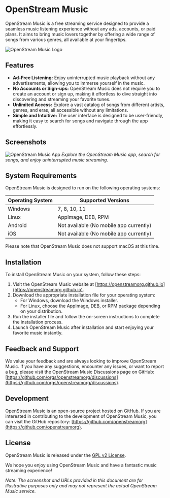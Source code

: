 # OpenStream Music

OpenStream Music is a free streaming service designed to provide a seamless music listening experience without any ads, accounts, or paid plans. It aims to bring music lovers together by offering a wide range of songs from various genres, all available at your fingertips.

![OpenStream Music Logo](app/images/logo.png)

## Features

- **Ad-Free Listening:** Enjoy uninterrupted music playback without any advertisements, allowing you to immerse yourself in the music.
- **No Accounts or Sign-ups:** OpenStream Music does not require you to create an account or sign up, making it effortless to dive straight into discovering and streaming your favorite tunes.
- **Unlimited Access:** Explore a vast catalog of songs from different artists, genres, and eras, all accessible without any limitations.
- **Simple and Intuitive:** The user interface is designed to be user-friendly, making it easy to search for songs and navigate through the app effortlessly.

## Screenshots

![OpenStream Music App](screenshot.png)
*Explore the OpenStream Music app, search for songs, and enjoy uninterrupted music streaming.*

## System Requirements

OpenStream Music is designed to run on the following operating systems:

| Operating System | Supported Versions       |
|------------------|--------------------------|
| Windows          | 7, 8, 10, 11             |
| Linux            | AppImage, DEB, RPM       |
| Android          | Not available (No mobile app currently) |
| iOS              | Not available (No mobile app currently) |


Please note that OpenStream Music does not support macOS at this time.

## Installation

To install OpenStream Music on your system, follow these steps:

1. Visit the OpenStream Music website at [https://openstreamorg.github.io](https://openstreamorg.github.io).
2. Download the appropriate installation file for your operating system:
   - For Windows, download the Windows installer.
   - For Linux, choose the AppImage, DEB, or RPM package depending on your distribution.
3. Run the installer file and follow the on-screen instructions to complete the installation process.
4. Launch OpenStream Music after installation and start enjoying your favorite music instantly.

## Feedback and Support

We value your feedback and are always looking to improve OpenStream Music. If you have any suggestions, encounter any issues, or want to report a bug, please visit the OpenStream Music Discussions page on GitHub: [https://github.com/orgs/openstreamorg/discussions](https://github.com/orgs/openstreamorg/discussions).

## Development

OpenStream Music is an open-source project hosted on GitHub. If you are interested in contributing to the development of OpenStream Music, you can visit the GitHub repository: [https://github.com/openstreamorg](https://github.com/openstreamorg).

## License

OpenStream Music is released under the [GPL v2 License](https://github.com/openstreamorg/openstreammusic/blob/main/LICENSE).

We hope you enjoy using OpenStream Music and have a fantastic music streaming experience!

*Note: The screenshot and URLs provided in this document are for illustrative purposes only and may not represent the actual OpenStream Music service.*
